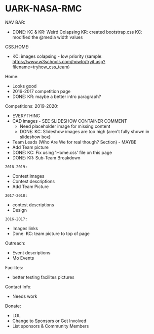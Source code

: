 # UARK-NASA-RMC
NAV BAR:
- DONE: KC & KR: Weird Colapsing
   KR: created bootstrap.css
   KC: modified the @media width values

CSS.HOME:
- KC: images colapsing - low priority (sample: https://www.w3schools.com/howto/tryit.asp?filename=tryhow_css_team)

Home:
- Looks good
- 2016-2017 competition page
- DONE: KR: maybe a better intro paragraph? 

Competitions:
   2019-2020:
   - EVERYTHING
   - CAD images - SEE SLIDESHOW CONTAINER COMMENT
      - Need placeholder image for missing content
      - DONE: KC: Slideshow images are too high (aren't fully shown in slideshow box)
   - Team Leads (Who Are We for real though? Section) - MAYBE
   - Add Team picture
   - DONE: KC: Fix using 'Home.css' file on this page
   - DONE: KR: Sub-Team Breakdown 

    2018-2019:
   - Contest images
   - Contest descriptions
   - Add Team Picture

    2017-2018:
   - contest descriptions
   - Design

    2016-2017:
   - Images links
   - Done: KC: team picture to top of page

Outreach:
- Event descriptions
- Mo Events

Facilites:
- better testing facilites pictures

Contact Info:
- Needs work

Donate:
- LOL
- Change to Sponsors or Get Involved
- List sponsors & Community Members
